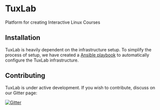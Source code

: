 # TuxLab
Platform for creating Interactive Linux Courses

## Installation
TuxLab is heavily dependent on the infrastructure setup.  To simplify the process of setup, we have created a [Ansible playbook](https://github.com/learnlinux/tuxlab-infra) to automatically configure the TuxLab infrastructure.

## Contributing
TuxLab is under active development. If you wish to contribute, discuss on our Gitter page:

[![Gitter](https://badges.gitter.im/learnlinux/tuxlab-app.svg)](https://gitter.im/learnlinux/tuxlab-app?utm_source=badge&utm_medium=badge&utm_campaign=pr-badge)
